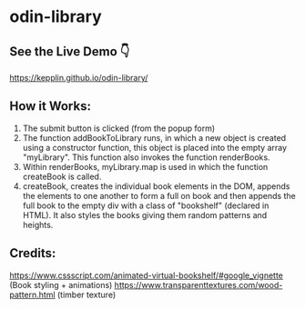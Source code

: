 # odin-library

## See the Live Demo 👇

https://kepplin.github.io/odin-library/

## How it Works:

1. The submit button is clicked (from the popup form)
2. The function addBookToLibrary runs, in which a new object is created using a constructor function, this object is placed into the empty array "myLibrary". This function also invokes the function renderBooks.
3. Within renderBooks, myLibrary.map is used in which the function createBook is called.
4. createBook, creates the individual book elements in the DOM, appends the elements to one another to form a full on book and then appends the full book to the empty div with a class of "bookshelf" (declared in HTML). It also styles the books giving them random patterns and heights.

## Credits:

https://www.cssscript.com/animated-virtual-bookshelf/#google_vignette (Book styling + animations)
https://www.transparenttextures.com/wood-pattern.html (timber texture)
